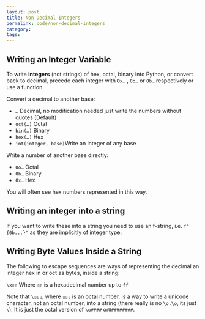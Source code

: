 ```yaml
---
layout: post
title: Non-Decimal Integers
permalink: code/non-decimal-integers
category: 
tags: 
---
```


## Writing an Integer Variable

To write **integers** (not strings) of hex, octal, binary  into Python, or convert back to decimal, precede each integer with  `0x…` , `0o…` or `0b…` respectively or use a function.

Convert a decimal to another base:

- `…` Decimal, no modification needed just write the numbers without quotes (Default)
- `oct(…)` Octal
- `bin(…)` Binary
- `hex(…)` Hex
- `int(integer, base)`Write an integer of any base

Write a number of another base directly:

- `0o…` Octal
- `0b…` Binary
- `0x…` Hex

You will often see hex numbers represented in this way.

## Writing an integer into a string

If you want to write these into a string you need to use an f-string, i.e. `f"{0b...}"` as they are implicitly of integer type.

## Writing Byte Values Inside a String

The following to escape sequences are ways of representing the decimal an integer hex in or oct as bytes, inside  a string:

`\x▯▯` Where `▯▯` is a hexadecimal number up to `ff`

Note that `\▯▯▯`, where `▯▯▯` is an octal number, is a way to write a unicode character, not an octal number, into a string (there really is no `\o.\o`, its just `\`). It is just the octal version of `\u####` or`U########`.
